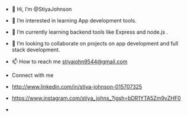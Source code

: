- 👋 Hi, I’m @StiyaJohnson
- 👀 I’m interested in learning App development tools.
- 🌱 I’m currently learning backend tools like Express and node.js .
- 💞️ I’m looking to collaborate on projects on app development and full stack development.
- 📫 How to reach me stiyajohn9544@gmail.com
- Connect with me
- http://www.linkedin.com/in/stiya-johnson-015707325
- https://www.instagram.com/stiya_johns_?igsh=bDR1YTA5Zm9vZHF0  
 
-  

<!---

--->
